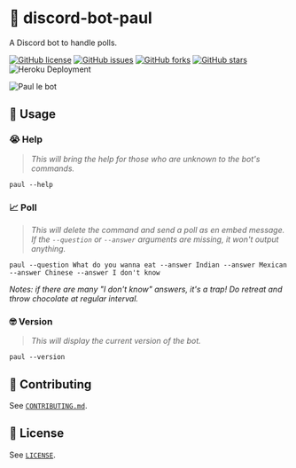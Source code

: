 # :robot: discord-bot-paul

A Discord bot to handle polls.

[![GitHub license](https://img.shields.io/github/license/aminnairi/discord-bot-paul)](https://github.com/aminnairi/discord-bot-paul/blob/next/LICENSE) [![GitHub issues](https://img.shields.io/github/issues/aminnairi/discord-bot-paul)](https://github.com/aminnairi/discord-bot-paul/issues) [![GitHub forks](https://img.shields.io/github/forks/aminnairi/discord-bot-paul)](https://github.com/aminnairi/discord-bot-paul/network) [![GitHub stars](https://img.shields.io/github/stars/aminnairi/discord-bot-paul)](https://github.com/aminnairi/discord-bot-paul/stargazers) ![Heroku Deployment](https://github.com/aminnairi/discord-bot-paul/workflows/Heroku%20Deployment/badge.svg?branch=next)

![Paul le bot](https://i.ibb.co/jGvnmK7/paul-le-bot.png)

## :thinking: Usage

### :sob: Help

> *This will bring the help for those who are unknown to the bot's commands.*

```console
paul --help
```

### :chart_with_upwards_trend: Poll

> *This will delete the command and send a poll as en embed message. If the `--question` or `--answer` arguments are missing, it won't output anything.*

```console
paul --question What do you wanna eat --answer Indian --answer Mexican --answer Chinese --answer I don't know
```

*Notes: if there are many "I don't know" answers, it's a trap! Do retreat and throw chocolate at regular interval.*

### :nerd_face: Version

> *This will display the current version of the bot.*

```console
paul --version
```

## :pray: Contributing

See [`CONTRIBUTING.md`](./CONTRIBUTING.md).

## :page_with_curl: License

See [`LICENSE`](./LICENSE).
